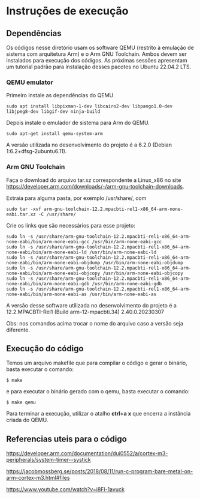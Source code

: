 # Instruções de execução

## Dependências

Os códigos nesse diretório usam os software QEMU (restrito à emulação de sistema com arquitetura Arm) e o Arm GNU Toolchain. Ambos devem ser instalados para execução dos códigos. As próximas sessões apresentam um tutorial padrão para instalação desses pacotes no Ubuntu 22.04.2 LTS.

### QEMU emulator

Primeiro instale as dependências do QEMU

```console
sudo apt install libpixman-1-dev libcairo2-dev libpango1.0-dev libjpeg8-dev libgif-dev ninja-build
```

Depois instale o emulador de sistema para Arm do QEMU.

```console
sudo apt-get install qemu-system-arm
```

A versão utilizada no desenvolvimento do projeto é a 6.2.0 (Debian 1:6.2+dfsg-2ubuntu6.11).

### Arm GNU Toolchain

Faça o download do arquivo tar.xz correspondente a Linux_x86  no site https://developer.arm.com/downloads/-/arm-gnu-toolchain-downloads.

Extraia para alguma pasta, por exemplo /usr/share/, com

```console
sudo tar -xvf arm-gnu-toolchain-12.2.mpacbti-rel1-x86_64-arm-none-eabi.tar.xz -C /usr/share/
```

Crie os links que são necessários para esse projeto:

```console
sudo ln -s /usr/share/arm-gnu-toolchain-12.2.mpacbti-rel1-x86_64-arm-none-eabi/bin/arm-none-eabi-gcc /usr/bin/arm-none-eabi-gcc
sudo ln -s /usr/share/arm-gnu-toolchain-12.2.mpacbti-rel1-x86_64-arm-none-eabi/bin/arm-none-eabi-ld /usr/bin/arm-none-eabi-ld
sudo ln -s /usr/share/arm-gnu-toolchain-12.2.mpacbti-rel1-x86_64-arm-none-eabi/bin/arm-none-eabi-objdump /usr/bin/arm-none-eabi-objdump
sudo ln -s /usr/share/arm-gnu-toolchain-12.2.mpacbti-rel1-x86_64-arm-none-eabi/bin/arm-none-eabi-objcopy /usr/bin/arm-none-eabi-objcopy
sudo ln -s /usr/share/arm-gnu-toolchain-12.2.mpacbti-rel1-x86_64-arm-none-eabi/bin/arm-none-eabi-gdb /usr/bin/arm-none-eabi-gdb
sudo ln -s /usr/share/arm-gnu-toolchain-12.2.mpacbti-rel1-x86_64-arm-none-eabi/bin/arm-none-eabi-as /usr/bin/arm-none-eabi-as
```

A versão desse software utilizada no desenvolvimento do projeto é a 12.2.MPACBTI-Rel1 (Build arm-12-mpacbti.34) 2.40.0.20230307

Obs: nos comandos acima trocar o nome do arquivo caso a versão seja diferente.

## Execução do código

Temos um arquivo makefile que para compilar o código e gerar o binário, basta executar o comando:

```console
$ make
```
e para executar o binário gerado com o qemu, basta executar o comando:

```console  
$ make qemu
```

Para terminar a execução, utilizar o atalho **ctrl+a x** que encerra a instância criada do QEMU.

## Referencias uteis para o código

https://developer.arm.com/documentation/dui0552/a/cortex-m3-peripherals/system-timer--systick

https://jacobmossberg.se/posts/2018/08/11/run-c-program-bare-metal-on-arm-cortex-m3.html#files

https://www.youtube.com/watch?v=i8Fl-1avuck